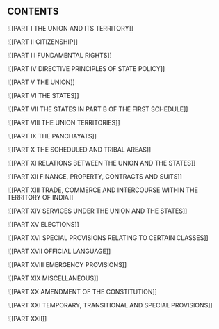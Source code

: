 
## CONTENTS

![[PART I THE UNION AND ITS TERRITORY]]

![[PART II CITIZENSHIP]]

![[PART III FUNDAMENTAL RIGHTS]]

![[PART IV DIRECTIVE PRINCIPLES OF STATE POLICY]]

![[PART V THE UNION]]

![[PART VI THE STATES]]

![[PART VII THE STATES IN PART B OF THE FIRST SCHEDULE]]

![[PART VIII  THE UNION TERRITORIES]] 

![[PART IX THE PANCHAYATS]]

![[PART X  THE SCHEDULED AND TRIBAL AREAS]] 

![[PART XI  RELATIONS BETWEEN THE UNION AND THE STATES]] 

![[PART XII FINANCE, PROPERTY, CONTRACTS AND SUITS]] 

![[PART XIII TRADE, COMMERCE AND INTERCOURSE WITHIN THE TERRITORY OF INDIA]] 

![[PART XIV SERVICES UNDER THE UNION AND THE STATES]] 

![[PART XV ELECTIONS]] 

![[PART XVI SPECIAL PROVISIONS RELATING TO CERTAIN CLASSES]]

![[PART XVII OFFICIAL LANGUAGE]] 

![[PART XVIII EMERGENCY PROVISIONS]] 

![[PART XIX  MISCELLANEOUS]] 

![[PART XX  AMENDMENT OF THE CONSTITUTION]] 

![[PART XXI TEMPORARY, TRANSITIONAL AND SPECIAL PROVISIONS]] 

![[PART XXII]]

